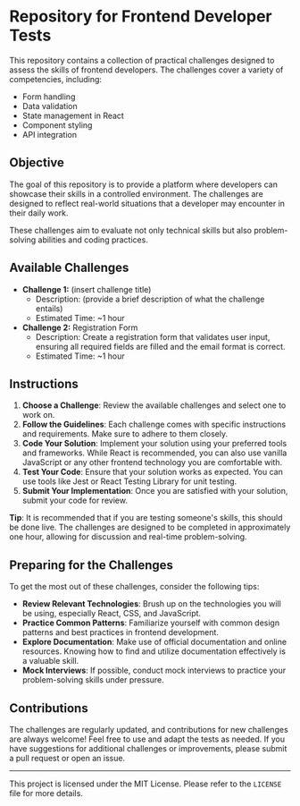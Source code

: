 # Repository for Frontend Developer Tests

This repository contains a collection of practical challenges designed to assess the skills of frontend developers. The challenges cover a variety of competencies, including:

- Form handling
- Data validation
- State management in React
- Component styling
- API integration

## Objective

The goal of this repository is to provide a platform where developers can showcase their skills in a controlled environment. The challenges are designed to reflect real-world situations that a developer may encounter in their daily work. 

These challenges aim to evaluate not only technical skills but also problem-solving abilities and coding practices.

## Available Challenges

- **Challenge 1:** (insert challenge title)
  - Description: (provide a brief description of what the challenge entails)
  - Estimated Time: ~1 hour
- **Challenge 2:** Registration Form
  - Description: Create a registration form that validates user input, ensuring all required fields are filled and the email format is correct.
  - Estimated Time: ~1 hour

## Instructions

1. **Choose a Challenge**: Review the available challenges and select one to work on.
2. **Follow the Guidelines**: Each challenge comes with specific instructions and requirements. Make sure to adhere to them closely.
3. **Code Your Solution**: Implement your solution using your preferred tools and frameworks. While React is recommended, you can also use vanilla JavaScript or any other frontend technology you are comfortable with.
4. **Test Your Code**: Ensure that your solution works as expected. You can use tools like Jest or React Testing Library for unit testing.
5. **Submit Your Implementation**: Once you are satisfied with your solution, submit your code for review.

**Tip**: It is recommended that if you are testing someone's skills, this should be done live. The challenges are designed to be completed in approximately one hour, allowing for discussion and real-time problem-solving.

## Preparing for the Challenges

To get the most out of these challenges, consider the following tips:

- **Review Relevant Technologies**: Brush up on the technologies you will be using, especially React, CSS, and JavaScript.
- **Practice Common Patterns**: Familiarize yourself with common design patterns and best practices in frontend development.
- **Explore Documentation**: Make use of official documentation and online resources. Knowing how to find and utilize documentation effectively is a valuable skill.
- **Mock Interviews**: If possible, conduct mock interviews to practice your problem-solving skills under pressure.

## Contributions

The challenges are regularly updated, and contributions for new challenges are always welcome! Feel free to use and adapt the tests as needed. If you have suggestions for additional challenges or improvements, please submit a pull request or open an issue.

---

This project is licensed under the MIT License. Please refer to the `LICENSE` file for more details.
